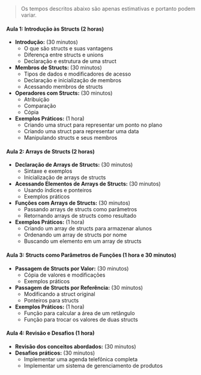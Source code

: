 > Os tempos descritos abaixo são apenas estimativas e portanto podem variar.

#### Aula 1: Introdução às Structs (2 horas)

- **Introdução:** (30 minutos)
    - O que são structs e suas vantagens
    - Diferença entre structs e unions
    - Declaração e estrutura de uma struct
- **Membros de Structs:** (30 minutos)
    - Tipos de dados e modificadores de acesso
    - Declaração e inicialização de membros
    - Acessando membros de structs
- **Operadores com Structs:** (30 minutos)
    - Atribuição
    - Comparação
    - Cópia
- **Exemplos Práticos:** (1 hora)
    - Criando uma struct para representar um ponto no plano
    - Criando uma struct para representar uma data
    - Manipulando structs e seus membros

#### Aula 2: Arrays de Structs (2 horas)

- **Declaração de Arrays de Structs:** (30 minutos)
    - Sintaxe e exemplos
    - Inicialização de arrays de structs
- **Acessando Elementos de Arrays de Structs:** (30 minutos)
    - Usando índices e ponteiros
    - Exemplos práticos
- **Funções com Arrays de Structs:** (30 minutos)
    - Passando arrays de structs como parâmetros
    - Retornando arrays de structs como resultado
- **Exemplos Práticos:** (1 hora)
    - Criando um array de structs para armazenar alunos
    - Ordenando um array de structs por nome
    - Buscando um elemento em um array de structs

#### Aula 3: Structs como Parâmetros de Funções (1 hora e 30 minutos)

- **Passagem de Structs por Valor:** (30 minutos)
    - Cópia de valores e modificações
    - Exemplos práticos
- **Passagem de Structs por Referência:** (30 minutos)
    - Modificando a struct original
    - Ponteiros para structs
- **Exemplos Práticos:** (1 hora)
    - Função para calcular a área de um retângulo
    - Função para trocar os valores de duas structs

#### Aula 4: Revisão e Desafios (1 hora)

- **Revisão dos conceitos abordados:** (30 minutos)
- **Desafios práticos:** (30 minutos)
    - Implementar uma agenda telefônica completa
    - Implementar um sistema de gerenciamento de produtos